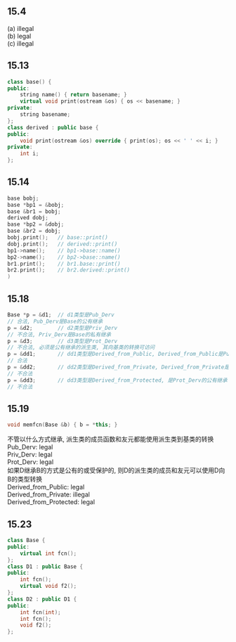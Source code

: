 ## 15.4
(a) illegal  
(b) legal  
(c) illegal
## 15.13
```cpp
class base() {
public:
    string name() { return basename; }
    virtual void print(ostream &os) { os << basename; }
private:
    string basename;
};
class derived : public base {
public:
    void print(ostream &os) override { print(os); os << ' ' << i; }
private:
    int i;
};
```
## 15.14
```cpp
base bobj;
base *bp1 = &bobj;
base &br1 = bobj;
derived dobj;
base *bp2 = &dobj;
base &br2 = dobj;
bobj.print();   // base::print()
dobj.print();   // derived::print()
bp1->name();    // bp1->base::name()
bp2->name();    // bp2->base::name()
br1.print();    // br1.base::print()
br2.print();    // br2.derived::print()
)
```
## 15.18
```cpp
Base *p = &d1;  // d1类型是Pub_Derv
// 合法, Pub_Derv是Base的公有继承
p = &d2;        // d2类型是Priv_Derv
// 不合法, Priv_Derv是Base的私有继承
p = &d3;        // d3类型是Prot_Derv
// 不合法, 必须是公有继承的派生类, 其向基类的转换可访问
p = &dd1;       // dd1类型是Derived_from_Public, Derived_from_Public是Pub_Derv的公有继承
// 合法
p = &dd2;       // dd2类型是Derived_from_Private, Derived_from_Private是Priv_Derv的公有继承
// 不合法
p = &dd3;       // dd3类型是Derived_from_Protected, 是Prot_Derv的公有继承
// 不合法
```
## 15.19
```cpp
void memfcn(Base &b) { b = *this; }
```
不管以什么方式继承, 派生类的成员函数和友元都能使用派生类到基类的转换  
Pub_Derv: legal  
Priv_Derv: legal  
Prot_Derv: legal  
如果D继承B的方式是公有的或受保护的, 则D的派生类的成员和友元可以使用D向B的类型转换  
Derived_from_Public: legal  
Derived_from_Private: illegal  
Derived_from_Protected: legal
## 15.23
```cpp
class Base {
public:
    virtual int fcn();
};
class D1 : public Base {
public:
    int fcn();
    virtual void f2();
};
class D2 : public D1 {
public:
    int fcn(int);
    int fcn();
    void f2();
};
```